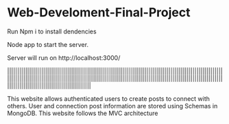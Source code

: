 # Web-Develoment-Final-Project
Run Npm i to install dendencies

Node app to start the server.

Server will run on http://localhost:3000/

||||||||||||||||||||||||||||||||||||||||||||||||||||||||||||||||||||||||||||||||||||||||||||||||||||||||||||||||||||||||||||||||||||||||||||||||||||||||||||||||||||||||||||||||||||||||||||||||||||||||||||||||||||||||||||||||||||||||||||||||||||||||||||||||||

This website allows authenticated users to create posts to connect with others.
User and connection post information are stored using Schemas in MongoDB.
This website follows the MVC architecture 
